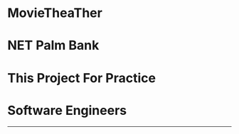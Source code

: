 # MovieTheaTher
# NET Palm Bank
# This Project For Practice
# Software Engineers
-------------------------------------------
